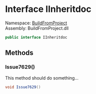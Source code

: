 ﻿# Interface IInheritdoc

Namespace: [BuildFromProject](BuildFromProject.md)  
Assembly: BuildFromProject.dll

```csharp
public interface IInheritdoc
```

## Methods

### <a id="BuildFromProject_IInheritdoc_Issue7629"></a>Issue7629()

This method should do something...

```csharp
void Issue7629()
```

